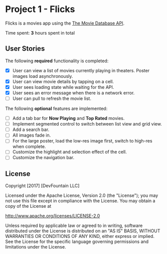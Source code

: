 # Project 1 - Flicks

Flicks is a movies app using the [The Movie Database API](http://docs.themoviedb.apiary.io/#).

Time spent: **3** hours spent in total

## User Stories

The following **required** functionality is completed:

- [x] User can view a list of movies currently playing in theaters. Poster images load asynchronously.
- [x] User can view movie details by tapping on a cell.
- [x] User sees loading state while waiting for the API.
- [x] User sees an error message when there is a network error.
- [ ] User can pull to refresh the movie list.

The following **optional** features are implemented:

- [ ] Add a tab bar for **Now Playing** and **Top Rated** movies.
- [ ] Implement segmented control to switch between list view and grid view.
- [ ] Add a search bar.
- [ ] All images fade in.
- [ ] For the large poster, load the low-res image first, switch to high-res when complete.
- [ ] Customize the highlight and selection effect of the cell.
- [ ] Customize the navigation bar.

<!--The following **additional** features are implemented:-->
<!---->
<!--- [ ] List anything else that you can get done to improve the app functionality!-->
<!---->
<!--## Video Walkthrough-->
<!---->
<!--Here's a walkthrough of implemented user stories:-->
<!---->
<!--<img src='http://i.imgur.com/link/to/your/gif/file.gif' title='Video Walkthrough' width='' alt='Video Walkthrough' />-->
<!---->
<!--GIF created with [LiceCap](http://www.cockos.com/licecap/).-->
<!---->
<!--## Notes-->
<!---->
<!--Describe any challenges encountered while building the app.-->

## License

Copyright [2017] [DevFountain LLC]

Licensed under the Apache License, Version 2.0 (the "License");
you may not use this file except in compliance with the License.
You may obtain a copy of the License at

http://www.apache.org/licenses/LICENSE-2.0

Unless required by applicable law or agreed to in writing, software
distributed under the License is distributed on an "AS IS" BASIS,
WITHOUT WARRANTIES OR CONDITIONS OF ANY KIND, either express or implied.
See the License for the specific language governing permissions and
limitations under the License.
